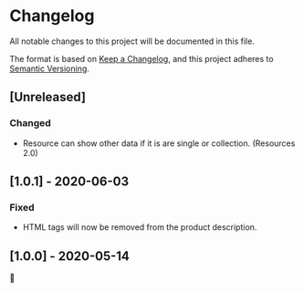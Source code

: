 # Changelog
All notable changes to this project will be documented in this file.

The format is based on [Keep a Changelog](https://keepachangelog.com/en/1.0.0/),
and this project adheres to [Semantic Versioning](https://semver.org/spec/v2.0.0.html).

## [Unreleased]
### Changed
- Resource can show other data if it is are single or collection. (Resources 2.0)


## [1.0.1] - 2020-06-03
### Fixed
- HTML tags will now be removed from the product description.


## [1.0.0] - 2020-05-14
🎉

